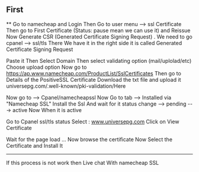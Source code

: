 ## First 
** Go to namecheap and Login 
Then Go to user menu --> ssl Certificate
Then go to First Certificate (Status: pause mean we can use it) and Reissue
Now Generate CSR (Generated Certificate Signing Request) . 
We need to go cpanel --> ssl/tls 
There We have it in the right side it is called Generated Certificate Signing Request

Paste it 
Then Select Domain
Then select validating option (mail/uplolad/etc)
Choose upload option
Now go to https://ap.www.namecheap.com/ProductList/SslCertificates
Then go to Details of the PositiveSSL Certificate Download the txt file and upload it 
universepg.com/.well-known/pki-validation/Here

Now go to --> Cpanel/namecheapssl
Now Go to tab --> Installed via "Namecheap SSL"
Install the Ssl And wait for it status change --> pending ---> active
Now When it is active

Go to Cpanel ssl/tls status
Select : 	www.universepg.com
Click on View Certificate

Wait for the page load ...
Now browse the certificate
Now Select the Certificate and Install It

---------------------------------------------
If this process is not work then Live chat With namecheap SSL

